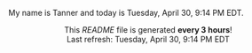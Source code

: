 My name is Tanner and today is Tuesday, April 30, 9:14 PM EDT.

<p align="center">This <i>README</i> file is generated <b>every 3 hours</b>!</br>Last refresh: Tuesday, April 30, 9:14 PM EDT<br /></p>
